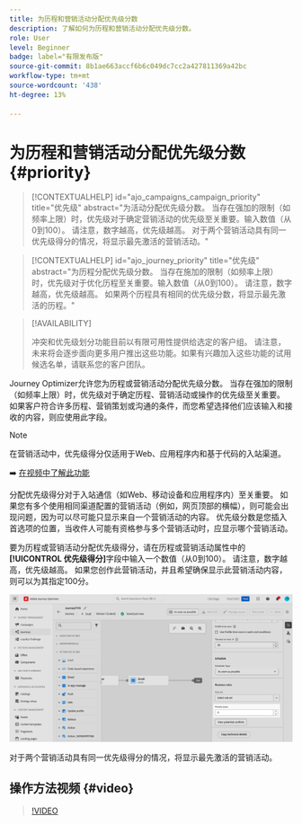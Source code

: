 ```yaml
---
title: 为历程和营销活动分配优先级分数
description: 了解如何为历程和营销活动分配优先级分数。
role: User
level: Beginner
badge: label="有限发布版"
source-git-commit: 8b1ae663accf6b6c049dc7cc2a427811369a42bc
workflow-type: tm+mt
source-wordcount: '438'
ht-degree: 13%

---
```



# 为历程和营销活动分配优先级分数 {#priority}

>[!CONTEXTUALHELP]
>id="ajo_campaigns_campaign_priority"
>title="优先级"
>abstract="为活动分配优先级分数。 当存在强加的限制（如频率上限）时，优先级对于确定营销活动的优先级至关重要。输入数值（从0到100）。 请注意，数字越高，优先级越高。 对于两个营销活动具有同一优先级得分的情况，将显示最先激活的营销活动。"

>[!CONTEXTUALHELP]
>id="ajo_journey_priority"
>title="优先级"
>abstract="为历程分配优先级分数。 当存在施加的限制（如频率上限）时，优先级对于优化历程至关重要。输入数值（从0到100）。 请注意，数字越高，优先级越高。 如果两个历程具有相同的优先级分数，将显示最先激活的历程。"

>[!AVAILABILITY]
>
>冲突和优先级划分功能目前以有限可用性提供给选定的客户组。 请注意，未来将会逐步面向更多用户推出这些功能。如果有兴趣加入这些功能的试用候选名单，请联系您的客户团队。

Journey Optimizer允许您为历程或营销活动分配优先级分数。 当存在强加的限制（如频率上限）时，优先级对于确定历程、营销活动或操作的优先级至关重要。 如果客户符合许多历程、营销策划或沟通的条件，而您希望选择他们应该输入和接收的内容，则应使用此字段。

>[!NOTE]
>
>在营销活动中，优先级得分仅适用于Web、应用程序内和基于代码的入站渠道。

➡️ [在视频中了解此功能](#video)

分配优先级得分对于入站通信（如Web、移动设备和应用程序内）至关重要。 如果您有多个使用相同渠道配置的营销活动（例如，网页顶部的横幅），则可能会出现问题，因为可以尽可能只显示来自一个营销活动的内容。 优先级分数是您插入首选项的位置，当收件人可能有资格参与多个营销活动时，应显示哪个营销活动。

要为历程或营销活动分配优先级得分，请在历程或营销活动属性中的&#x200B;**[!UICONTROL 优先级得分]**&#x200B;字段中输入一个数值（从0到100）。 请注意，数字越高，优先级越高。 如果您创作此营销活动，并且希望确保显示此营销活动内容，则可以为其指定100分。

![](assets/priority-score.png)

对于两个营销活动具有同一优先级得分的情况，将显示最先激活的营销活动。

## 操作方法视频 {#video}

>[!VIDEO](https://video.tv.adobe.com/v/3435529?quality=12)
